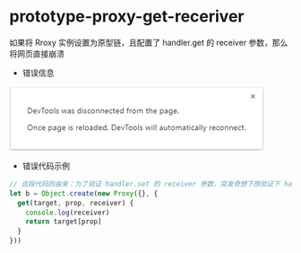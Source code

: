 
# prototype-proxy-get-receriver

如果将 Rroxy 实例设置为原型链，且配置了 handler.get 的 receiver 参数，那么将网页直接崩溃

* 错误信息

![prototype-proxy-get-receriver](./image/prototype-proxy-get-receriver.png)

* 错误代码示例

```js
// 这段代码的由来：为了验证 handler.set 的 receiver 参数，突发奇想下想验证下 handler.get 的 receiver
let b = Object.create(new Proxy({}, {
  get(target, prop, receiver) {
    console.log(receiver)
    return target[prop]
  }
}))
```